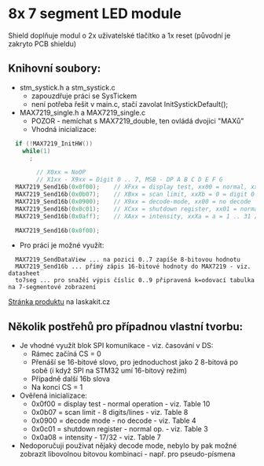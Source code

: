 # 8x 7 segment LED module

Shield doplňuje modul o 2x uživatelské tlačítko a 1x reset (původní je zakryto PCB shieldu)

## Knihovní soubory:
* stm_systick.h a stm_systick.c
  * zapouzdřuje práci se SysTickem
  * není potřeba řešit v main.c, stačí zavolat InitSystickDefault();
* MAX7219_single.h a MAX7219_single.c
  * POZOR - nemíchat s MAX7219_double, ten ovládá dvojici "MAXů"
  * Vhodná inicializace:

```C++
  if (!MAX7219_InitHW())
    while(1)
      ;

        // X0xx = NoOP
        // X1xx - X9xx = Digit 0 .. 7, MSB - DP A B C D E F G
  MAX7219_Send16b(0x0f00);    // XFxx = display test, xx00 = normal, xx01 = test
  MAX7219_Send16b(0x0b07);    // XBxx = scan limit, xxXb = 0 = digit 0 .. 7 = digit 0,1,2..7
  MAX7219_Send16b(0x0900);    // X9xx = decode-mode, xx00 = no decode
  MAX7219_Send16b(0x0c01);    // XCxx = shutdown register, xx01 = normal operation
  MAX7219_Send16b(0x0aff);    // XAxx = intensity, xxXa = a = 1 .. 31 / 32 (step 2)

  MAX7219_Send16b(0x0f00);
```
  * Pro práci je možné využít:
```
  MAX7219_SendDataView ... na pozici 0..7 zapíše 8-bitovou hodnotu
  MAX7219_Send16b ... přímý zápis 16-bitové hodnoty do MAX7219 - viz. datasheet
  to7seg ... pro snažěí výpis číslic 0..9 připravená k=odovací tabulka na 7-segmentové zobrazení 
```

[Stránka produktu](https://www.laskakit.cz/led-displej-7-segmentovy--8-znaku-max7219-cerveny/) na laskakit.cz

## Několik postřehů pro případnou vlastní tvorbu:
* Je vhodné využít blok SPI komunikace - viz. časování v DS:
  * Rámec začíná CS = 0
  * Přenáší se 16-bitové slovo, pro jednoduchost jako 2 8-bitová po sobě (i když SPI na STM32 umí 16-bitový režim)
  * Případně další 16b slova
  * Na konci CS = 1
* Ověřená inicializace:
  * 0x0f00 = display test - normal operation - viz. Table 10
  * 0x0b07 = scan limit - 8 digits/lines - viz. Table 8
  * 0x0900 = decode mode - no decode - viz. Table 4
  * 0x0c01 = shutdown register - normal op. - viz. Table 3
  * 0x0a08 = intensity - 17/32 - viz. Table 7
* Nedoporučuji používat nějaký decode mode, nebylo by pak možné zobrazit libovolnou bitovou kombinaci - např. pro pseudo-písmena
